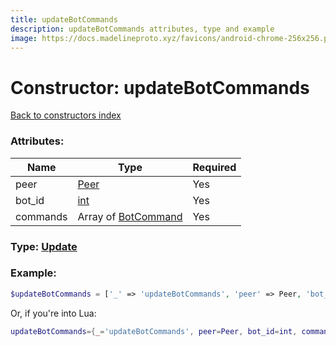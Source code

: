 ```yaml
---
title: updateBotCommands
description: updateBotCommands attributes, type and example
image: https://docs.madelineproto.xyz/favicons/android-chrome-256x256.png
---
```

# Constructor: updateBotCommands  
[Back to constructors index](index.md)



### Attributes:

| Name     |    Type       | Required |
|----------|---------------|----------|
|peer|[Peer](../types/Peer.md) | Yes|
|bot\_id|[int](../types/int.md) | Yes|
|commands|Array of [BotCommand](../types/BotCommand.md) | Yes|



### Type: [Update](../types/Update.md)


### Example:

```php
$updateBotCommands = ['_' => 'updateBotCommands', 'peer' => Peer, 'bot_id' => int, 'commands' => [BotCommand, BotCommand]];
```  


Or, if you're into Lua:

```lua
updateBotCommands={_='updateBotCommands', peer=Peer, bot_id=int, commands={BotCommand}}

```


